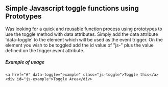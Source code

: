 ## Simple Javascript toggle functions using Prototypes

Was looking for a quick and reusable function process using prototypes to use the toggle method with data attributes. Simply add the data attribute 'data-toggle' to the element which will be used as the event trigger. On the element you wish to be toggled add the id value of "js-" plus the value defined on the trigger event attribute.

##### Example of usage
```
<a href="#" data-toggle="example" class="js-toggle">Toggle this</a>
<div id="js-example">Toggle Area</div>
```
